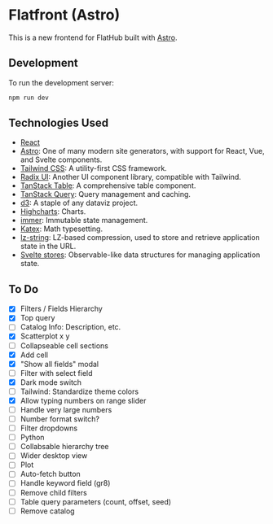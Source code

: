 # Flatfront (Astro)

This is a new frontend for FlatHub built with [Astro](https://astro.build/).

## Development

To run the development server:

```bash
npm run dev
```

## Technologies Used

- [React](https://reactjs.org/)
- [Astro](https://astro.build/): One of many modern site generators, with support for React, Vue, and Svelte components.
- [Tailwind CSS](https://tailwindcss.com/): A utility-first CSS framework.
- [Radix UI](https://www.radix-ui.com/): Another UI component library, compatible with Tailwind.
- [TanStack Table](https://tanstack.com/table/v8): A comprehensive table component.
- [TanStack Query](https://tanstack.com/query/latest): Query management and caching.
- [d3](https://d3js.org/): A staple of any dataviz project.
- [Highcharts](https://www.highcharts.com/docs/index): Charts.
- [immer](https://immerjs.github.io/immer/): Immutable state management.
- [Katex](https://katex.org/): Math typesetting.
- [lz-string](https://github.com/pieroxy/lz-string): LZ-based compression, used to store and retrieve application state in the URL.
- [Svelte stores](https://svelte.dev/docs/svelte-store): Observable-like data structures for managing application state.

## To Do

- [x] Filters / Fields Hierarchy
- [x] Top query
- [ ] Catalog Info: Description, etc.
- [x] Scatterplot x y
- [ ] Collapseable cell sections
- [x] Add cell
- [x] "Show all fields" modal
- [ ] Filter with select field
- [x] Dark mode switch
- [ ] Tailwind: Standardize theme colors
- [x] Allow typing numbers on range slider
- [ ] Handle very large numbers
- [ ] Number format switch?
- [ ] Filter dropdowns
- [ ] Python
- [ ] Collabsable hierarchy tree
- [ ] Wider desktop view
- [ ] Plot
- [ ] Auto-fetch button
- [ ] Handle keyword field (gr8)
- [ ] Remove child filters
- [ ] Table query parameters (count, offset, seed)
- [ ] Remove catalog
